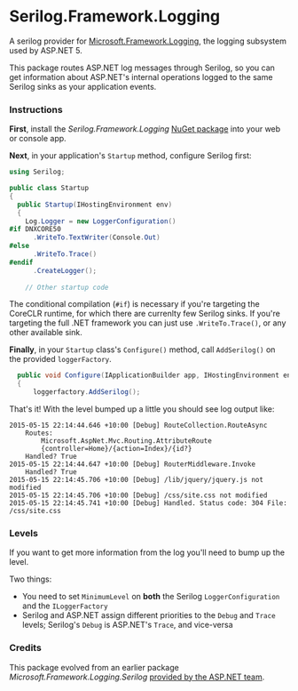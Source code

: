 # Serilog.Framework.Logging

A serilog provider for [Microsoft.Framework.Logging](https://www.nuget.org/packages/Microsoft.Framework.Logging), the logging subsystem used by ASP.NET 5.

This package routes ASP.NET log messages through Serilog, so you can get information about ASP.NET's internal operations logged to the same Serilog sinks as your application events.

### Instructions

**First**, install the _Serilog.Framework.Logging_ [NuGet package](https://www.nuget.org/packages/Serilog.Framework.Logging) into your web or console app.

**Next**, in your application's `Startup` method, configure Serilog first:

```csharp
using Serilog;

public class Startup
{
  public Startup(IHostingEnvironment env)
  {
    Log.Logger = new LoggerConfiguration()
#if DNXCORE50
      .WriteTo.TextWriter(Console.Out)
#else
      .WriteTo.Trace()
#endif
      .CreateLogger();
      
    // Other startup code
```

The conditional compilation (`#if`) is necessary if you're targeting the CoreCLR runtime, for which there are currenlty few Serilog sinks. If you're targeting the full .NET framework you can just use `.WriteTo.Trace()`, or any other available sink.

**Finally**, in your `Startup` class's `Configure()` method, call `AddSerilog()` on the provided `loggerFactory`.

```csharp
  public void Configure(IApplicationBuilder app, IHostingEnvironment env, ILoggerFactory loggerfactory)
  {
      loggerfactory.AddSerilog();
```

That's it! With the level bumped up a little you should see log output like:

```
2015-05-15 22:14:44.646 +10:00 [Debug] RouteCollection.RouteAsync
	Routes: 
		Microsoft.AspNet.Mvc.Routing.AttributeRoute
		{controller=Home}/{action=Index}/{id?}
	Handled? True
2015-05-15 22:14:44.647 +10:00 [Debug] RouterMiddleware.Invoke
	Handled? True
2015-05-15 22:14:45.706 +10:00 [Debug] /lib/jquery/jquery.js not modified
2015-05-15 22:14:45.706 +10:00 [Debug] /css/site.css not modified
2015-05-15 22:14:45.741 +10:00 [Debug] Handled. Status code: 304 File: /css/site.css
```

### Levels

If you want to get more information from the log you'll need to bump up the level.

Two things:

 * You need to set `MinimumLevel` on **both** the Serilog `LoggerConfiguration` and the `ILoggerFactory`
 * Serilog and ASP.NET assign different priorities to the `Debug` and `Trace` levels; Serilog's `Debug` is ASP.NET's `Trace`, and vice-versa

### Credits

This package evolved from an earlier package _Microsoft.Framework.Logging.Serilog_ [provided by the ASP.NET team](https://github.com/aspnet/Logging/pull/182).
